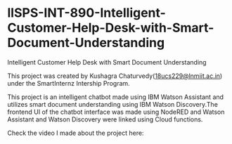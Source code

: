 # llSPS-INT-890-Intelligent-Customer-Help-Desk-with-Smart-Document-Understanding
Intelligent Customer Help Desk with Smart Document Understanding

This project was created by Kushagra Chaturvedy(18ucs229@lnmiit.ac.in) under the SmartInternz Intership Program. 

This project is an intelligent chatbot made using IBM Watson Assistant and utilizes smart document understanding using IBM Watson Discovery.The frontend UI of the chatbot interface was made using NodeRED and Watson Assistant and Watson Discovery were linked using Cloud functions.

Check the video I made about the project here:
